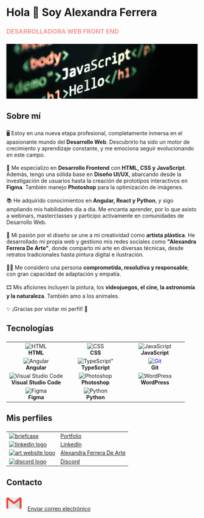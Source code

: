 <h1 align="left">Hola 👋 Soy Alexandra Ferrera</h1>
<h3 style="color:#f39792">DESARROLLADORA WEB FRONT END </h3>

###

<img src="portada.jpg">

###


<h2 color="#9ebaa3" align="left">Sobre mí</h2>

###

<p align="left">🖥 Estoy en una nueva etapa profesional, completamente inmersa en el apasionante mundo del <b>Desarrollo Web</b>. Descubrirlo ha sido un motor de crecimiento y aprendizaje constante, y me emociona seguir evolucionando en este campo.
  <br><br>📑 Me especializo en <b>Desarrollo Frontend</b> con <b>HTML, CSS y JavaScript</b>. Además, tengo una sólida base en <b>Diseño UI/UX</b>, abarcando desde la investigación de usuarios hasta la creación de prototipos interactivos en <b>Figma</b>. También manejo <b>Photoshop</b> para la optimización de imágenes.
  <br><br>📚 He adquirido conocimientos en <b>Angular, React y Python</b>, y sigo ampliando mis habilidades día a día. Me encanta aprender, por lo que asisto a webinars, masterclasses y participo activamente en comunidades de Desarrollo Web.
  <br><br>🎨 Mi pasión por el diseño se une a mi creatividad como <b>artista plástica</b>. He desarrollado mi propia web y gestiono mis redes sociales como <b>"Alexandra Ferrera De Arte"</b>, donde comparto mi arte en diversas técnicas, desde retratos tradicionales hasta pintura digital e ilustración.
  <br><br>👩‍💻 Me considero una persona <b>comprometida, resolutiva y responsable</b>, con gran capacidad de adaptación y empatía.
  <br><br>🎞 Mis aficiones incluyen la pintura, los <b>videojuegos, el cine, la astronomía y la naturaleza</b>. También amo a los animales.
  <br><br>✨ ¡Gracias por visitar mi perfil! 🚀
  </p>

###

<h2 align="left">Tecnologías</h2>

###

<table align="center">
  <tr>
    <td align="center" width="33%">
      <img src="https://img.icons8.com/color/48/000000/html-5.png" alt="HTML" width="35" height="35"/><br/><b>HTML</b>
    </td>
    <td align="center" width="33%">
      <img src="https://img.icons8.com/color/48/000000/css3.png" alt="CSS" width="35" height="35"/><br/><b>CSS</b>
    </td>
    <td align="center" width="33%">
      <img src="https://img.icons8.com/color/48/000000/javascript.png" alt="JavaScript" width="35" height="35"/><br/><b>JavaScript</b>
    </td>
  </tr>
  
  <tr>
    <td align="center" width="33%">
      <img src="https://img.icons8.com/color/48/000000/angularjs.png" alt="Angular" width="35" height="35"/><br/><b>Angular</b>
    </td>
    <td align="center" width="33%">
      <img src="https://img.icons8.com/color/48/000000/typescript.png" alt=TypeScript" width="35" height="35"/><br/><b>TypeScript</b>
    </td>
    <td align="center" width="33%">
      <img src="https://img.icons8.com/ios-filled/50/0000FF/git.png" alt="Git" width="35" height="35" style="color: #0000FF;"/><br/><b>Git</b>
    </td>
  </tr>
  
  <tr>
    <td align="center" width="33%">
      <img src="https://img.icons8.com/color/48/000000/visual-studio-code-2019.png" alt="Visual Studio Code" width="35" height="35"/><br/><b>Visual Studio Code</b>
    </td>
    <td align="center" width="33%">
      <img src="https://img.icons8.com/color/48/000000/adobe-photoshop.png" alt="Photoshop" width="35" height="35"/><br/><b>Photoshop</b>
    </td>
    <td align="center" width="33%">
      <img src="https://img.icons8.com/color/48/000000/wordpress.png" alt="WordPress" width="35" height="35"/><br/><b>WordPress</b>
    </td>
  </tr>
  
  <tr>
     <td align="center" width="33%">
      <img src="https://img.icons8.com/color/48/000000/figma.png" alt="Figma" width="35" height="35"/><br/><b>Figma</b>
    </td>
    <td align="center" width="33%">
      <img src="https://img.icons8.com/color/48/000000/python.png" alt="Python" width="35" height="35"/><br/><b>Python</b>
    </td>
  </tr>
  

</table>

###

<h2 align="left">Mis perfiles</h2>

###

<div align="left">
  <table>
    <tr>
      <td>
        <a href="https://alexandra-ferrera-portfolio.netlify.app" target="_blank">
          <img width="40" height="40" src="https://img.icons8.com/offices/30/briefcase.png" alt="briefcase"/>
        </a>
      </td>
      <td>
        <a href="https://alexandra-ferrera-portfolio.netlify.app" target="_blank">Portfolio</a>
      </td>
    </tr>
    <tr>
      <td>
        <a href="https://www.linkedin.com/in/alexandra-ferrera-arenas/" target="_blank">
          <img src="https://cdn.jsdelivr.net/gh/devicons/devicon@latest/icons/linkedin/linkedin-original.svg" height="40" alt="linkedin logo" />
        </a>
      </td>
      <td>
        <a href="https://www.linkedin.com/in/alexandra-ferrera-arenas/" target="_blank">LinkedIn</a>
      </td>
    </tr>
    <tr>
      <td>
        <a href="https://alexandraferrera-dearte.com/" target="_blank">
          <img src="https://github.com/iSaan86/iSaan86/assets/161147228/d3c6624f-bfbf-4bfd-9899-6f0896d5c54e" height="40" alt="art website logo" />
        </a>
      </td>
      <td>
        <a href="https://alexandraferrera-dearte.com/" target="_blank">Alexandra Ferrera De Arte</a>
      </td>
    </tr>
    <tr>
      <td>
        <a href="https://discord.com/users/818988764508061746" target="_blank">
          <img src="https://raw.githubusercontent.com/maurodesouza/profile-readme-generator/master/src/assets/icons/social/discord/default.svg" height="40" alt="discord logo" />
        </a>
      </td>
      <td>
        <a href="https://discord.com/users/818988764508061746" target="_blank">Discord</a>
      </td>
    </tr>
  </table>
</div>


###

<h2 align="left">Contacto</h2>

###

<div align="left">
  <p>
    <img src="gmail.png" height="40" alt="abrir gmail"/>
    <span>&nbsp;&nbsp;</span>
    <a href="mailto:sandraferreraarenas@gmail.com">Enviar correo electrónico</a>
  </p>
</div>

###
